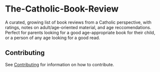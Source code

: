 # The-Catholic-Book-Review

A curated, growing list of book reviews from a Catholic perspective, with ratings, notes on adult/age-oriented material, and age reccomendations. Perfect for parents looking for a good age-appropriate book for their child, or a person of any age looking for a good read.

## Contributing

See [Contributing](https://servusDei2018.github.io/The-Catholic-Book-Review/CONTRIBUTING.md) for information on how to contribute.

